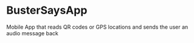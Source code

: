 # BusterSaysApp
Mobile App that reads QR codes or GPS locations and sends the user an audio message back
